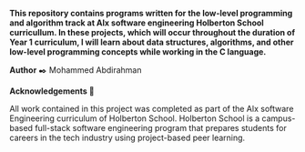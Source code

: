 **This repository contains programs written for the low-level programming and algorithm track at Alx software engineering Holberton School curricullum. In these projects, which will occur throughout the duration of Year 1 curriculum, I will learn about data structures, algorithms, and other low-level programming concepts while working in the C language.**


**Author** ✒️
Mohammed Abdirahman <RaymanMoha>
  
**Acknowledgements 🙏**

  All work contained in this project was completed as part of the Alx software Engineering curriculum of Holberton School. Holberton School is a campus-based full-stack software engineering program that prepares students for careers in the tech industry using project-based peer learning.
